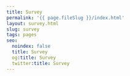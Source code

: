```yaml
---
title: Survey
permalink: '{{ page.fileSlug }}/index.html'
layout: survey.html
slug: survey
tags: pages
seo:
  noindex: false
  title: Survey
  og:title: Survey
  twitter:title: Survey
---
```



